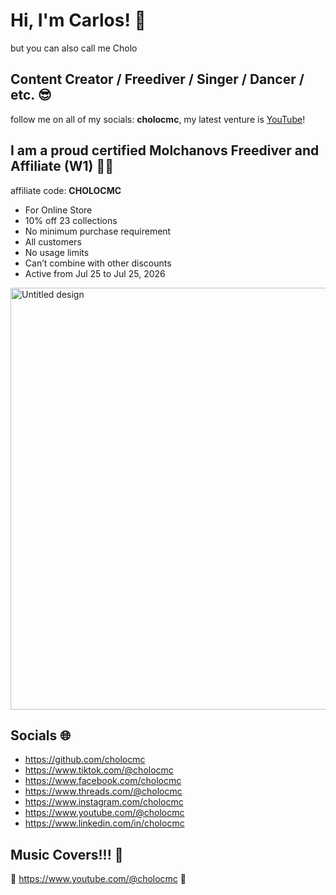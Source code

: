 # Hi, I'm Carlos! 👋

but you can also call me Cholo

## Content Creator / Freediver / Singer / Dancer / etc. 😎

follow me on all of my socials: **cholocmc**, my latest venture is [YouTube](https://www.youtube.com/@cholocmc)!

## I am a proud certified Molchanovs Freediver and Affiliate (W1) 🧜‍♂️

affiliate code: **CHOLOCMC**
- For Online Store
- 10% off 23 collections
- No minimum purchase requirement
- All customers
- No usage limits
- Can’t combine with other discounts
- Active from Jul 25 to Jul 25, 2026

<img width="1200" height="675" alt="Untitled design" src="https://github.com/user-attachments/assets/d15d98a6-5782-4fd4-9625-08374a00abe3" />

## Socials 🌐

- https://github.com/cholocmc
- https://www.tiktok.com/@cholocmc
- https://www.facebook.com/cholocmc
- https://www.threads.com/@cholocmc
- https://www.instagram.com/cholocmc
- https://www.youtube.com/@cholocmc
- https://www.linkedin.com/in/cholocmc

## Music Covers!!! 🤘

🎸 https://www.youtube.com/@cholocmc 🎸

